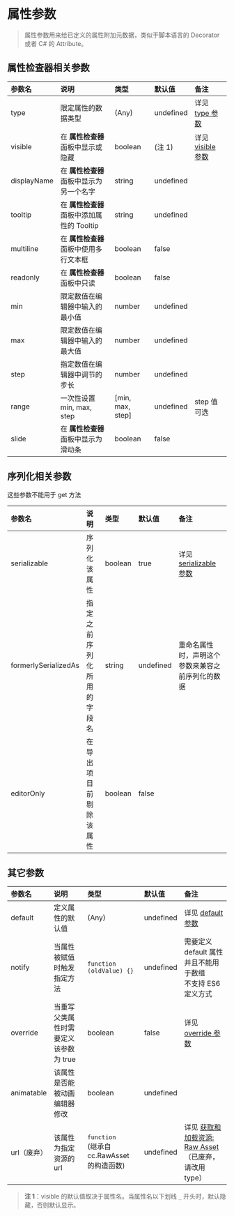 # 属性参数

> 属性参数用来给已定义的属性附加元数据，类似于脚本语言的 Decorator 或者 C# 的 Attribute。

## 属性检查器相关参数

参数名 | 说明 | 类型 | 默认值 | 备注
:--- | :--- |:---|:---|:---
type | 限定属性的数据类型 | (Any) | undefined | 详见 [type 参数](class.md#type)
visible | 在 **属性检查器** 面板中显示或隐藏 | boolean | (注 1) | 详见 [visible 参数](class.md#visible)
displayName | 在 **属性检查器** 面板中显示为另一个名字 | string | undefined |
tooltip | 在 **属性检查器** 面板中添加属性的 Tooltip | string | undefined |
multiline | 在 **属性检查器** 面板中使用多行文本框 | boolean | false |
readonly | 在 **属性检查器** 面板中只读 | boolean | false |
min | 限定数值在编辑器中输入的最小值 | number | undefined |
max | 限定数值在编辑器中输入的最大值 | number | undefined |
step | 指定数值在编辑器中调节的步长 | number | undefined |
range | 一次性设置 min, max, step | [min, max, step] | undefined | step 值可选
slide | 在 **属性检查器** 面板中显示为滑动条 | boolean | false |

## 序列化相关参数

这些参数不能用于 get 方法

参数名 | 说明 | 类型 | 默认值 | 备注
:--- | :--- |:---|:---|:---
serializable | 序列化该属性 | boolean | true | 详见 [serializable 参数](class.md#serializable)
formerlySerializedAs | 指定之前序列化所用的字段名 | string | undefined | 重命名属性时，声明这个参数来兼容之前序列化的数据
editorOnly | 在导出项目前剔除该属性 | boolean | false |

## 其它参数

参数名 | 说明 | 类型 | 默认值 | 备注
:--- | :--- |:---|:---|:---
default | 定义属性的默认值 | (Any) | undefined | 详见 [default 参数](class.md#default)
notify | 当属性被赋值时触发指定方法 | `function (oldValue) {}` | undefined | 需要定义 default 属性并且不能用于数组<br>不支持 ES6 定义方式
override | 当重写父类属性时需要定义该参数为 true | boolean | false | 详见 [override 参数](class.md#override)
animatable | 该属性是否能被动画编辑器修改 | boolean | undefined |
url（废弃）| 该属性为指定资源的 url | `function` <br> (继承自 cc.RawAsset 的构造函数) | undefined | 详见 [获取和加载资源: Raw Asset](https://github.com/cocos-creator/creator-docs/blob/8e6e4d7ef644390ec40d6cc5d30d8f1e96e46855/zh/scripting/load-assets.md#raw-asset)<br>（已废弃，请改用 type）

> **注 1**：visible 的默认值取决于属性名。当属性名以下划线 `_` 开头时，默认隐藏，否则默认显示。
